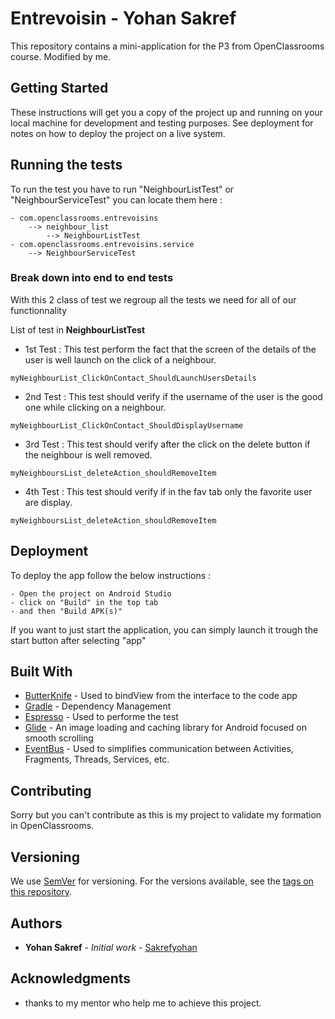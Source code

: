 # Entrevoisin - Yohan Sakref

This repository contains a mini-application for the P3 from OpenClassrooms course. Modified by me.

## Getting Started

These instructions will get you a copy of the project up and running on your local machine for development and testing purposes. See deployment for notes on how to deploy the project on a live system.


## Running the tests

To run the test you have to run "NeighbourListTest" or "NeighbourServiceTest" you can locate them here :

```
- com.openclassrooms.entrevoisins
	--> neighbour_list 
		--> NeighbourListTest
- com.openclassrooms.entrevoisins.service
	--> NeighbourServiceTest	
```

### Break down into end to end tests

With this 2 class of test we regroup all the tests we need for all of our functionnality

List of test in **NeighbourListTest**

* 1st Test : This test perform the fact that the screen of the details of the user is well launch on the click of a neighbour.
```
myNeighbourList_ClickOnContact_ShouldLaunchUsersDetails
```

* 2nd Test : This test should verify if the username of the user is the good one while clicking on a neighbour.
```
myNeighbourList_ClickOnContact_ShouldDisplayUsername
```

* 3rd Test : This test should verify after the click on the delete button if the neighbour is well removed.
```
myNeighboursList_deleteAction_shouldRemoveItem
```

* 4th Test : This test should verify if in the fav tab only the favorite user are display.
```
myNeighboursList_deleteAction_shouldRemoveItem
```

## Deployment

To deploy the app follow the below instructions : 

```
- Open the project on Android Studio
- click on "Build" in the top tab
- and then "Build APK(s)"
```

If you want to just start the application, you can simply launch it trough the start button after selecting "app"

## Built With

* [ButterKnife](https://jakewharton.github.io/butterknife/) - Used to bindView from the interface to the code app
* [Gradle](https://gradle.org/) - Dependency Management
* [Espresso](https://developer.android.com/training/testing/espresso) - Used to performe the test
* [Glide](https://github.com/bumptech/glide) - An image loading and caching library for Android focused on smooth scrolling
* [EventBus](https://github.com/greenrobot/EventBus) - Used to simplifies communication between Activities, Fragments, Threads, Services, etc.

## Contributing

Sorry but you can't contribute as this is my project to validate my formation in OpenClassrooms.

## Versioning

We use [SemVer](http://semver.org/) for versioning. For the versions available, see the [tags on this repository](https://github.com/your/project/tags). 

## Authors

* **Yohan Sakref** - *Initial work* - [Sakrefyohan](https://github.com/Sakrefyohan)

## Acknowledgments

* thanks to my mentor who help me to achieve this project.

